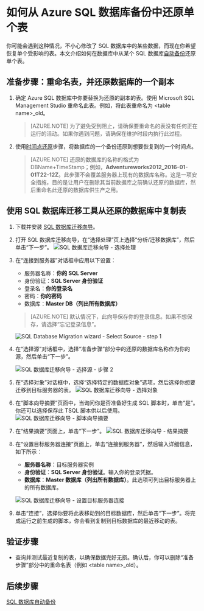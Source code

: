 <properties
    pageTitle="从 Azure SQL 数据库备份中还原单个表 | Azure"
    description="了解如何从 Azure SQL 数据库备份中还原单个表。"
    services="sql-database"
    documentationcenter=""
    author="dalechen"
    manager="cshepard"
    editor="" />
<tags
    ms.assetid="340b41bd-9df8-47fb-adfc-03216de38a5e"
    ms.service="sql-database"
    ms.custom="migrate and move"
    ms.workload="data-management"
    ms.tgt_pltfrm="na"
    ms.devlang="na"
    ms.topic="article"
    ms.date="01/20/2017"
    wacn.date="03/24/2017"
    ms.author="daleche" />  


# 如何从 Azure SQL 数据库备份中还原单个表

你可能会遇到这种情况，不小心修改了 SQL 数据库中的某些数据，而现在你希望恢复单个受影响的表。本文介绍如何在数据库中从某个 SQL 数据库[自动备份](/documentation/articles/sql-database-automated-backups/)还原单个表。

## 准备步骤：重命名表，并还原数据库的一个副本
1. 确定 Azure SQL 数据库中你要替换为还原的副本的表。使用 Microsoft SQL Management Studio 重命名此表。例如，将此表重命名为 &lt;table name&gt;\_old。
   
   > [AZURE.NOTE]
   >为了避免受到阻止，请确保要重命名的表没有任何正在运行的活动。如果你遇到问题，请确保在维护时段内执行此过程。
   >

2. 使用[时间点还原](/documentation/articles/sql-database-recovery-using-backups/#point-in-time-restore)步骤，将数据库的一个备份还原到想要恢复到的一个时间点。

   > [AZURE.NOTE]
   >还原的数据库的名称的格式为 DBName+TimeStamp；例如，**Adventureworks2012\_2016-01-01T22-12Z**。此步骤不会覆盖服务器上现有的数据库名称。这是一项安全措施，目的是让用户在删除其当前数据库之前确认还原的数据库，然后重命名此还原的数据库供生产之用。
   
## 使用 SQL 数据库迁移工具从还原的数据库中复制表
1. 下载并安装 [SQL 数据库迁移向导](https://sqlazuremw.codeplex.com)。

2. 打开 SQL 数据库迁移向导，在“选择处理”页上选择“分析/迁移数据库”，然后单击“下一步”。
![SQL 数据库迁移向导 - 选择处理](./media/sql-database-cloud-migrate-restore-single-table-azure-backup/1.png)
3. 在“连接到服务器”对话框中应用以下设置：

   * 服务器名称：**你的 SQL Server**
   * 身份验证：**SQL Server 身份验证**
   * 登录名：**你的登录名**
   * 密码：**你的密码**
   * 数据库：**Master DB（列出所有数据库）**
   
   > [AZURE.NOTE]
   >默认情况下，此向导保存你的登录信息。如果不想保存，请选择“忘记登录信息”。
   >
   
     ![SQL Database Migration wizard - Select Source - step 1](./media/sql-database-cloud-migrate-restore-single-table-azure-backup/2.png)
4. 在“选择源”对话框中，选择“准备步骤”部分中的还原的数据库名称作为你的源，然后单击“下一步”。

	![SQL 数据库迁移向导 - 选择源 - 步骤 2](./media/sql-database-cloud-migrate-restore-single-table-azure-backup/3.png)

5. 在“选择对象”对话框中，选择“选择特定的数据库对象”选项，然后选择你想要迁移到目标服务器的表。
![SQL 数据库迁移向导 - 选择对象](./media/sql-database-cloud-migrate-restore-single-table-azure-backup/4.png)

6. 在“脚本向导摘要”页面中，当询问你是否准备好生成 SQL 脚本时，单击“是”。你还可以选择保存此 TSQL 脚本供以后使用。
![SQL 数据库迁移向导 - 脚本向导摘要](./media/sql-database-cloud-migrate-restore-single-table-azure-backup/5.png)

7. 在“结果摘要”页面上，单击“下一步”。
![SQL 数据库迁移向导 - 结果摘要](./media/sql-database-cloud-migrate-restore-single-table-azure-backup/6.png)

8. 在“设置目标服务器连接”页面上，单击“连接到服务器”，然后输入详细信息，如下所示：
	- **服务器名称**：目标服务器实例
	- **身份验证**：**SQL Server 身份验证**。输入你的登录凭据。
	- **数据库**：**Master 数据库（列出所有数据库）**。此选项可列出目标服务器上的所有数据库。

	![SQL 数据库迁移向导 - 设置目标服务器连接](./media/sql-database-cloud-migrate-restore-single-table-azure-backup/7.png)

9. 单击“连接”，选择你要将此表移动到的目标数据库，然后单击“下一步”。将完成运行之前生成的脚本，你会看到复制到目标数据库的最近移动的表。

## 验证步骤

- 查询并测试最近复制的表，以确保数据完好无损。确认后，你可以删除“准备步骤”部分中的重命名表（例如 &lt;table name&gt;\_old）。

## 后续步骤

[SQL 数据库自动备份](/documentation/articles/sql-database-automated-backups/)

<!---HONumber=Mooncake_0320_2017-->
<!--Update_Description: remove restore retention table-->